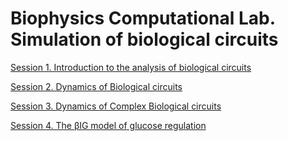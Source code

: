 # Biophysics Computational Lab. Simulation of biological circuits

[Session 1. Introduction to the analysis of biological circuits](https://github.com/amoyag/Biofisica/blob/main/session1_FFL.ipynb)

[Session 2. Dynamics of Biological circuits](https://github.com/amoyag/Biofisica/blob/main/session2_circuit_dynamics.ipynb)

[Session 3. Dynamics of Complex Biological circuits](https://github.com/amoyag/Biofisica/blob/main/session3_complexcircuits.ipynb)

[Session 4. The &beta;IG model of glucose regulation](https://github.com/amoyag/Biofisica/blob/main/session4_BIGmodel_dynamicalcompensation.ipynb)

